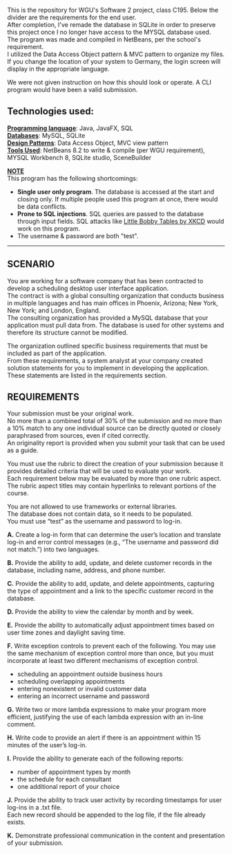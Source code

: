 This is the repository for WGU's Software 2 project, class C195. Below the divider are the requirements for the end user.  
After completion, I've remade the database in SQLite in order to preserve this project once I no longer have access to the MYSQL database used.  
The program was made and compiled in NetBeans, per the school's requirement.  
I utilized the Data Access Object pattern & MVC pattern to organize my files.
If you change the location of your system to Germany, the login screen will display in the appropriate language.

We were not given instruction on how this should look or operate. A CLI program would have been a valid submission.

## Technologies used:

<u>**Programming language**</u>: Java, JavaFX, SQL  
<u>**Databases**</u>: MySQL, SQLite  
<u>**Design Patterns**</u>: Data Access Object, MVC view pattern  
<u>**Tools Used**</u>: NetBeans 8.2 to write & compile (per WGU requirement), MYSQL Workbench 8, SQLite studio, SceneBuilder

<u>**NOTE**</u>  
This program has the following shortcomings:

- **Single user only program**. The database is accessed at the start and closing only. If multiple people used this program at once, there would be data conflicts.
- **Prone to SQL injections**. SQL queries are passed to the database through input fields. SQL attacks like [Little Bobby Tables by XKCD](https://xkcd.com/327/) would work on this program.
- The username & password are both "test".  

---

## SCENARIO

You are working for a software company that has been contracted to develop a scheduling desktop user interface application.  
The contract is with a global consulting organization that conducts business in multiple languages and has main offices in Phoenix, Arizona; New York, New York; and London, England.  
The consulting organization has provided a MySQL database that your application must pull data from. The database is used for other systems and therefore its structure cannot be modified.

The organization outlined specific business requirements that must be included as part of the application.  
From these requirements, a system analyst at your company created solution statements for you to implement in developing the application.  
These statements are listed in the requirements section.

## REQUIREMENTS

Your submission must be your original work.  
No more than a combined total of 30% of the submission and no more than a 10% match to any one individual source can be directly quoted or closely paraphrased from sources, even if cited correctly.  
An originality report is provided when you submit your task that can be used as a guide.

You must use the rubric to direct the creation of your submission because it provides detailed criteria that will be used to evaluate your work.  
Each requirement below may be evaluated by more than one rubric aspect. The rubric aspect titles may contain hyperlinks to relevant portions of the course.

You are not allowed to use frameworks or external libraries.  
The database does not contain data, so it needs to be populated.  
You must use “test” as the username and password to log-in.

**A.** Create a log-in form that can determine the user’s location and translate log-in and error control messages (e.g., “The username and password did not match.”) into two languages.

**B.** Provide the ability to add, update, and delete customer records in the database, including name, address, and phone number.

**C.** Provide the ability to add, update, and delete appointments, capturing the type of appointment and a link to the specific customer record in the database.

**D.** Provide the ability to view the calendar by month and by week.

**E.** Provide the ability to automatically adjust appointment times based on user time zones and daylight saving time.

**F.** Write exception controls to prevent each of the following. You may use the same mechanism of exception control more than once, but you must incorporate at least two different mechanisms of exception control.

- scheduling an appointment outside business hours
- scheduling overlapping appointments
- entering nonexistent or invalid customer data
- entering an incorrect username and password

**G.** Write two or more lambda expressions to make your program more efficient, justifying the use of each lambda expression with an in-line comment.

**H.** Write code to provide an alert if there is an appointment within 15 minutes of the user’s log-in.

**I.** Provide the ability to generate each of the following reports:

- number of appointment types by month
- the schedule for each consultant
- one additional report of your choice

**J.** Provide the ability to track user activity by recording timestamps for user log-ins in a .txt file.  
Each new record should be appended to the log file, if the file already exists.

**K.** Demonstrate professional communication in the content and presentation of your submission.
